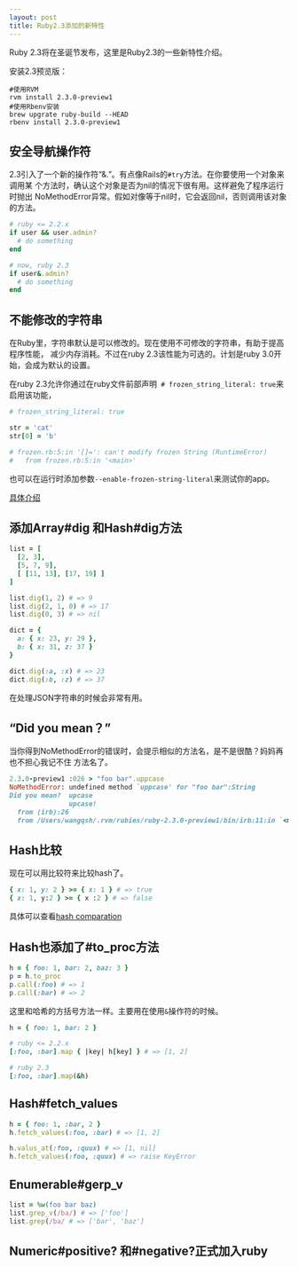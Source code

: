 ```yaml
---
layout: post
title: Ruby2.3添加的新特性
---
```


Ruby 2.3将在圣诞节发布，这里是Ruby2.3的一些新特性介绍。
<!-- more -->

安装2.3预览版：
    
    #使用RVM
    rvm install 2.3.0-preview1
    #使用Rbenv安装
    brew upgrate ruby-build --HEAD
    rbenv install 2.3.0-preview1

##  安全导航操作符
2.3引入了一个新的操作符“&.”。有点像Rails的`#try`方法。在你要使用一个对象来调用某
个方法时，确认这个对象是否为nil的情况下很有用。这样避免了程序运行时抛出
NoMethodError异常。假如对像等于nil时，它会返回nil，否则调用该对象的方法。

```ruby
# ruby <= 2.2.x
if user && user.admin?
  # do something
end

# now, ruby 2.3
if user&.admin?
  # do something
end
```

## 不能修改的字符串
在Ruby里，字符串默认是可以修改的。现在使用不可修改的字符串，有助于提高程序性能，
减少内存消耗。不过在ruby 2.3该性能为可选的。计划是ruby
3.0开始，会成为默认的设置。

在ruby 2.3允许你通过在ruby文件前部声明` # frozen_string_literal: true`来启用该功能，

```ruby
# frozen_string_literal: true

str = 'cat'
str[0] = 'b'

# frozen.rb:5:in '[]=': can't modify frozen String (RuntimeError)
#   from frozen.rb:5:in '<main>'
```

也可以在运行时添加参数`--enable-frozen-string-literal`来测试你的app。

[具体介绍](https://bugs.ruby-lang.org/issues/11473)
## 添加Array#dig 和Hash#dig方法

```ruby
list = [
  [2, 3],
  [5, 7, 9],
  [ [11, 13], [17, 19] ]
]

list.dig(1, 2) # => 9
list.dig(2, 1, 0) # => 17
list.dig(0, 3) # => nil

dict = {
  a: { x: 23, y: 29 },
  b: { x: 31, z: 37 }
}

dict.dig(:a, :x) # => 23
dict.dig(:b, :z) # => 37
```

在处理JSON字符串的时候会非常有用。

## “Did you mean？”

当你得到NoMethodError的错误时，会提示相似的方法名，是不是很酷？妈妈再也不担心我记不住
方法名了。

```ruby
2.3.0-preview1 :026 > "foo bar".uppcase
NoMethodError: undefined method `uppcase' for "foo bar":String
Did you mean?  upcase
               upcase!
  from (irb):26
  from /Users/wangqsh/.rvm/rubies/ruby-2.3.0-preview1/bin/irb:11:in `<main>'
```

## Hash比较
现在可以用比较符来比较hash了。
```ruby
{ x: 1, y: 2 } >= { x: 1 } # => true
{ x: 1, y:2 } >= { x :2 } # => false
```

具体可以查看[hash
comparation](http://olivierlacan.com/posts/hash-comparison-in-ruby-2-3/)

## Hash也添加了#to_proc方法
```ruby
h = { foo: 1, bar: 2, baz: 3 }
p = h.to_proc
p.call(:foo) # => 1
p.call(:bar) # => 2

```

这里和哈希的方括号方法一样。主要用在使用`&`操作符的时候。

```ruby
h = { foo: 1, bar: 2 }

# ruby <= 2.2.x
[:foo, :bar].map { |key| h[key] } # => [1, 2]

# ruby 2.3
[:foo, :bar].map(&h)
```

## Hash#fetch_values

```ruby
h = { foo: 1, :bar, 2 }
h.fetch_values(:foo, :bar) # => [1, 2]

h.valus_at(:foo, :quux) # => [1, nil]
h.fetch_values(:foo, :quux) # => raise KeyError
```

## Enumerable#gerp_v
```ruby
list = %w(foo bar baz)
list.grep_v(/ba/) # => ['foo']
list.grep(/ba/ # => ['bar', 'baz']
```

## Numeric#positive? 和#negative?正式加入ruby

